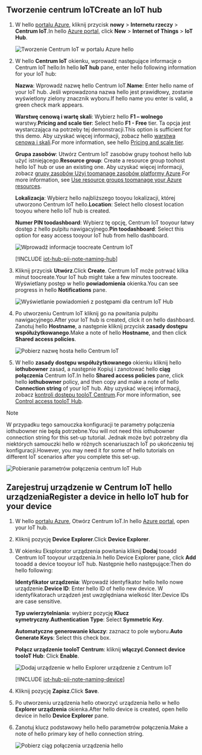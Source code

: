 ## <a name="create-an-iot-hub"></a><span data-ttu-id="b61c1-101">Tworzenie centrum IoT</span><span class="sxs-lookup"><span data-stu-id="b61c1-101">Create an IoT hub</span></span>

1. <span data-ttu-id="b61c1-102">W hello [portalu Azure](https://portal.azure.com/), kliknij przycisk **nowy** > **Internetu rzeczy** > **Centrum IoT**.</span><span class="sxs-lookup"><span data-stu-id="b61c1-102">In hello [Azure portal](https://portal.azure.com/), click **New** > **Internet of Things** > **IoT Hub**.</span></span>

   ![Tworzenie Centrum IoT w portalu Azure hello](../articles/iot-hub/media/iot-hub-create-hub-and-device/1_create-azure-iot-hub-portal.png)
2. <span data-ttu-id="b61c1-104">W hello **Centrum IoT** okienku, wprowadź następujące informacje o Centrum IoT hello:</span><span class="sxs-lookup"><span data-stu-id="b61c1-104">In hello **IoT hub** pane, enter hello following information for your IoT hub:</span></span>

     <span data-ttu-id="b61c1-105">**Nazwa**: Wprowadź nazwę hello Centrum IoT.</span><span class="sxs-lookup"><span data-stu-id="b61c1-105">**Name**: Enter hello name of your IoT hub.</span></span> <span data-ttu-id="b61c1-106">Jeśli wprowadzona nazwa hello jest prawidłowy, zostanie wyświetlony zielony znacznik wyboru.</span><span class="sxs-lookup"><span data-stu-id="b61c1-106">If hello name you enter is valid, a green check mark appears.</span></span>

     <span data-ttu-id="b61c1-107">**Warstwę cenową i wartę skali**: Wybierz hello **F1 – wolnego** warstwy.</span><span class="sxs-lookup"><span data-stu-id="b61c1-107">**Pricing and scale tier**: Select hello **F1 - Free** tier.</span></span> <span data-ttu-id="b61c1-108">Ta opcja jest wystarczająca na potrzeby tej demonstracji.</span><span class="sxs-lookup"><span data-stu-id="b61c1-108">This option is sufficient for this demo.</span></span> <span data-ttu-id="b61c1-109">Aby uzyskać więcej informacji, zobacz hello [warstwa cenowa i skali](https://azure.microsoft.com/pricing/details/iot-hub/).</span><span class="sxs-lookup"><span data-stu-id="b61c1-109">For more information, see hello [Pricing and scale tier](https://azure.microsoft.com/pricing/details/iot-hub/).</span></span>

     <span data-ttu-id="b61c1-110">**Grupa zasobów**: Utwórz Centrum IoT zasobów grupy toohost hello lub użyć istniejącego.</span><span class="sxs-lookup"><span data-stu-id="b61c1-110">**Resource group**: Create a resource group toohost hello IoT hub or use an existing one.</span></span> <span data-ttu-id="b61c1-111">Aby uzyskać więcej informacji, zobacz [grupy zasobów Użyj toomanage zasobów platformy Azure](../articles/azure-resource-manager/resource-group-portal.md).</span><span class="sxs-lookup"><span data-stu-id="b61c1-111">For more information, see [Use resource groups toomanage your Azure resources](../articles/azure-resource-manager/resource-group-portal.md).</span></span>

     <span data-ttu-id="b61c1-112">**Lokalizacja**: Wybierz hello najbliższego tooyou lokalizacji, której utworzono Centrum IoT hello.</span><span class="sxs-lookup"><span data-stu-id="b61c1-112">**Location**: Select hello closest location tooyou where hello IoT hub is created.</span></span>

     <span data-ttu-id="b61c1-113">**Numer PIN toodashboard**: Wybierz tę opcję, Centrum IoT tooyour łatwy dostęp z hello pulpitu nawigacyjnego.</span><span class="sxs-lookup"><span data-stu-id="b61c1-113">**Pin toodashboard**: Select this option for easy access tooyour IoT hub from hello dashboard.</span></span>

   ![Wprowadź informacje toocreate Centrum IoT](../articles/iot-hub/media/iot-hub-create-hub-and-device/2_fill-in-fields-for-azure-iot-hub-portal.png)

   [!INCLUDE [iot-hub-pii-note-naming-hub](iot-hub-pii-note-naming-hub.md)]

3. <span data-ttu-id="b61c1-115">Kliknij przycisk **Utwórz**.</span><span class="sxs-lookup"><span data-stu-id="b61c1-115">Click **Create**.</span></span> <span data-ttu-id="b61c1-116">Centrum IoT może potrwać kilka minut toocreate.</span><span class="sxs-lookup"><span data-stu-id="b61c1-116">Your IoT hub might take a few minutes toocreate.</span></span> <span data-ttu-id="b61c1-117">Wyświetlany postęp w hello **powiadomienia** okienka.</span><span class="sxs-lookup"><span data-stu-id="b61c1-117">You can see progress in hello **Notifications** pane.</span></span>

   ![Wyświetlanie powiadomień z postępami dla centrum IoT Hub](../articles/iot-hub/media/iot-hub-create-hub-and-device/3_notification-azure-iot-hub-creation-progress-portal.png)

4. <span data-ttu-id="b61c1-119">Po utworzeniu Centrum IoT kliknij go na powitania pulpitu nawigacyjnego.</span><span class="sxs-lookup"><span data-stu-id="b61c1-119">After your IoT hub is created, click it on hello dashboard.</span></span> <span data-ttu-id="b61c1-120">Zanotuj hello **Hostname**, a następnie kliknij przycisk **zasady dostępu współużytkowanego**.</span><span class="sxs-lookup"><span data-stu-id="b61c1-120">Make a note of hello **Hostname**, and then click **Shared access policies**.</span></span>

   ![Pobierz nazwę hosta hello Centrum IoT](../articles/iot-hub/media/iot-hub-create-hub-and-device/4_get-azure-iot-hub-hostname-portal.png)

5. <span data-ttu-id="b61c1-122">W hello **zasady dostępu współużytkowanego** okienku kliknij hello **iothubowner** zasad, a następnie Kopiuj i zanotować hello **ciąg połączenia** Centrum IoT.</span><span class="sxs-lookup"><span data-stu-id="b61c1-122">In hello **Shared access policies** pane, click hello **iothubowner** policy, and then copy and make a note of hello **Connection string** of your IoT hub.</span></span> <span data-ttu-id="b61c1-123">Aby uzyskać więcej informacji, zobacz [kontroli dostępu tooIoT Centrum](../articles/iot-hub/iot-hub-devguide-security.md).</span><span class="sxs-lookup"><span data-stu-id="b61c1-123">For more information, see [Control access tooIoT Hub](../articles/iot-hub/iot-hub-devguide-security.md).</span></span>

> [!NOTE] 
<span data-ttu-id="b61c1-124">W przypadku tego samouczka konfiguracji te parametry połączenia iothubowner nie będą potrzebne.</span><span class="sxs-lookup"><span data-stu-id="b61c1-124">You will not need this iothubowner connection string for this set-up tutorial.</span></span> <span data-ttu-id="b61c1-125">Jednak może być potrzebny dla niektórych samouczki hello w różnych scenariuszach IoT po ukończeniu tej konfiguracji.</span><span class="sxs-lookup"><span data-stu-id="b61c1-125">However, you may need it for some of hello tutorials on different IoT scenarios after you complete this set-up.</span></span>

   ![Pobieranie parametrów połączenia centrum IoT Hub](../articles/iot-hub/media/iot-hub-create-hub-and-device/5_get-azure-iot-hub-connection-string-portal.png)

## <a name="register-a-device-in-hello-iot-hub-for-your-device"></a><span data-ttu-id="b61c1-127">Zarejestruj urządzenie w Centrum IoT hello urządzenia</span><span class="sxs-lookup"><span data-stu-id="b61c1-127">Register a device in hello IoT hub for your device</span></span>

1. <span data-ttu-id="b61c1-128">W hello [portalu Azure](https://portal.azure.com/), Otwórz Centrum IoT.</span><span class="sxs-lookup"><span data-stu-id="b61c1-128">In hello [Azure portal](https://portal.azure.com/), open your IoT hub.</span></span>

2. <span data-ttu-id="b61c1-129">Kliknij pozycję **Device Explorer**.</span><span class="sxs-lookup"><span data-stu-id="b61c1-129">Click **Device Explorer**.</span></span>
3. <span data-ttu-id="b61c1-130">W okienku Eksplorator urządzenia powitania kliknij **Dodaj** tooadd Centrum IoT tooyour urządzenia.</span><span class="sxs-lookup"><span data-stu-id="b61c1-130">In hello Device Explorer pane, click **Add** tooadd a device tooyour IoT hub.</span></span> <span data-ttu-id="b61c1-131">Następnie hello następujące:</span><span class="sxs-lookup"><span data-stu-id="b61c1-131">Then do hello following:</span></span>

   <span data-ttu-id="b61c1-132">**Identyfikator urządzenia**: Wprowadź identyfikator hello hello nowe urządzenie.</span><span class="sxs-lookup"><span data-stu-id="b61c1-132">**Device ID**: Enter hello ID of hello new device.</span></span> <span data-ttu-id="b61c1-133">W identyfikatorach urządzeń jest uwzględniana wielkość liter.</span><span class="sxs-lookup"><span data-stu-id="b61c1-133">Device IDs are case sensitive.</span></span>

   <span data-ttu-id="b61c1-134">**Typ uwierzytelniania**: wybierz pozycję **Klucz symetryczny**.</span><span class="sxs-lookup"><span data-stu-id="b61c1-134">**Authentication Type**: Select **Symmetric Key**.</span></span>

   <span data-ttu-id="b61c1-135">**Automatyczne generowanie kluczy**: zaznacz to pole wyboru.</span><span class="sxs-lookup"><span data-stu-id="b61c1-135">**Auto Generate Keys**: Select this check box.</span></span>

   <span data-ttu-id="b61c1-136">**Połącz urządzenie tooIoT Centrum**: kliknij **włączyć**.</span><span class="sxs-lookup"><span data-stu-id="b61c1-136">**Connect device tooIoT Hub**: Click **Enable**.</span></span>

   ![Dodaj urządzenie w hello Explorer urządzenie z Centrum IoT](../articles/iot-hub/media/iot-hub-create-hub-and-device/6_add-device-in-azure-iot-hub-device-explorer-portal.png)

   [!INCLUDE [iot-hub-pii-note-naming-device](iot-hub-pii-note-naming-device.md)]

4. <span data-ttu-id="b61c1-138">Kliknij pozycję **Zapisz**.</span><span class="sxs-lookup"><span data-stu-id="b61c1-138">Click **Save**.</span></span>
5. <span data-ttu-id="b61c1-139">Po utworzeniu urządzenia hello otworzyć urządzenia hello w hello **Explorer urządzenia** okienka.</span><span class="sxs-lookup"><span data-stu-id="b61c1-139">After hello device is created, open hello device in hello **Device Explorer** pane.</span></span>
6. <span data-ttu-id="b61c1-140">Zanotuj klucz podstawowy hello hello parametrów połączenia.</span><span class="sxs-lookup"><span data-stu-id="b61c1-140">Make a note of hello primary key of hello connection string.</span></span>

   ![Pobierz ciąg połączenia urządzenia hello](../articles/iot-hub/media/iot-hub-create-hub-and-device/7_get-device-connection-string-in-device-explorer-portal.png)

